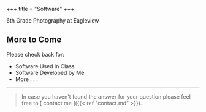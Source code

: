 +++
title = "Software"
+++

6th Grade Photography at Eagleview

## More to Come

Please check back for:

* Software Used in Class
* Software Developed by Me
* More . . .

---

> In case you haven't found the answer for your question please feel free to [ contact me ]({{< ref "contact.md" >}}).
